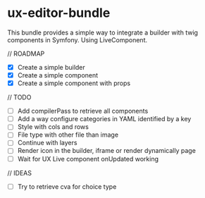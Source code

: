 # ux-editor-bundle
This bundle provides a simple way to integrate a builder with twig components in Symfony.
Using LiveComponent.

// ROADMAP
- [x] Create a simple builder
- [x] Create a simple component
- [x] Create a simple component with props

// TODO
- [ ] Add compilerPass to retrieve all components
- [ ] Add a way configure categories in YAML identified by a key
- [ ] Style with cols and rows
- [ ] File type with other file than image
- [ ] Continue with layers
- [ ] Render icon in the builder, iframe or render dynamically page
- [ ] Wait for UX Live component onUpdated working

// IDEAS
- [ ] Try to retrieve cva for choice type
